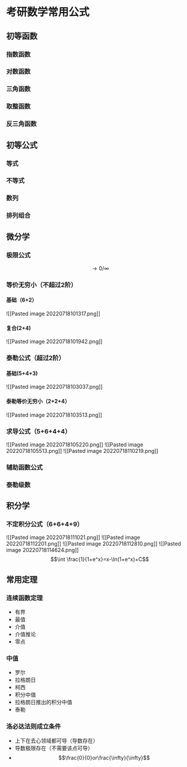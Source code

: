 # 考研数学常用公式
## 初等函数
### 指数函数
### 对数函数
### 三角函数
### 取整函数
### 反三角函数

## 初等公式 
### 等式
### 不等式
### 数列
### 排列组合


## 微分学
### 极限公式 
$$\to 0/\infty$$

### 等价无穷小（不超过2阶）
#### 基础（6+2）
![[Pasted image 20220718101317.png]]


#### 复合(2+4)
![[Pasted image 20220718101942.png]]


### 泰勒公式（超过2阶）
#### 基础(5+4+3)
![[Pasted image 20220718103037.png]]


#### 泰勒等价无穷小（2+2+4）
![[Pasted image 20220718103513.png]]


### 求导公式（5+6+4+4）
![[Pasted image 20220718105220.png]]
![[Pasted image 20220718105513.png]]
![[Pasted image 20220718110219.png]]
 

### 辅助函数公式
### 泰勒级数




## 积分学
### 不定积分公式（6+6+4+9）
![[Pasted image 20220718111021.png]]
![[Pasted image 20220718112201.png]]
![[Pasted image 20220718112810.png]]
![[Pasted image 20220718114624.png]]
$$\int \frac{1}{1+e^x}=x-\ln(1+e^x)+C$$





## 常用定理
### 连续函数定理
- 有界
- 最值
- 介值
- 介值推论
- 零点

### 中值
- 罗尔
- 拉格朗日
- 柯西
- 积分中值
- 拉格朗日推出的积分中值
- 泰勒

### 洛必达法则成立条件
- 上下在去心领域都可导（导数存在）
- 导数极限存在（不需要该点可导）
- $$\frac{0}{0}or\frac{\infty}{\infty}$$
